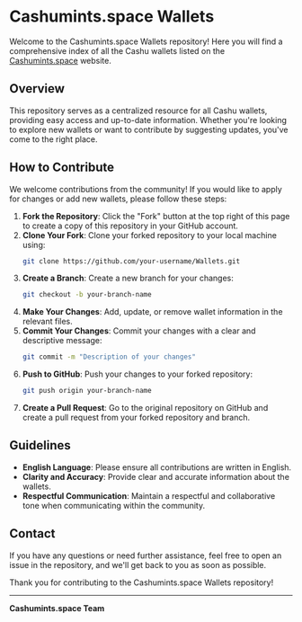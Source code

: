 # Cashumints.space Wallets

Welcome to the Cashumints.space Wallets repository! Here you will find a comprehensive index of all the Cashu wallets listed on the [Cashumints.space](https://cashumints.space) website.

## Overview

This repository serves as a centralized resource for all Cashu wallets, providing easy access and up-to-date information. Whether you're looking to explore new wallets or want to contribute by suggesting updates, you've come to the right place.

## How to Contribute

We welcome contributions from the community! If you would like to apply for changes or add new wallets, please follow these steps:

1. **Fork the Repository**: Click the "Fork" button at the top right of this page to create a copy of this repository in your GitHub account.
2. **Clone Your Fork**: Clone your forked repository to your local machine using:
    ```bash
    git clone https://github.com/your-username/Wallets.git
    ```
3. **Create a Branch**: Create a new branch for your changes:
    ```bash
    git checkout -b your-branch-name
    ```
4. **Make Your Changes**: Add, update, or remove wallet information in the relevant files.
5. **Commit Your Changes**: Commit your changes with a clear and descriptive message:
    ```bash
    git commit -m "Description of your changes"
    ```
6. **Push to GitHub**: Push your changes to your forked repository:
    ```bash
    git push origin your-branch-name
    ```
7. **Create a Pull Request**: Go to the original repository on GitHub and create a pull request from your forked repository and branch.

## Guidelines

- **English Language**: Please ensure all contributions are written in English.
- **Clarity and Accuracy**: Provide clear and accurate information about the wallets.
- **Respectful Communication**: Maintain a respectful and collaborative tone when communicating within the community.

## Contact

If you have any questions or need further assistance, feel free to open an issue in the repository, and we'll get back to you as soon as possible.

Thank you for contributing to the Cashumints.space Wallets repository!

---

**Cashumints.space Team**
